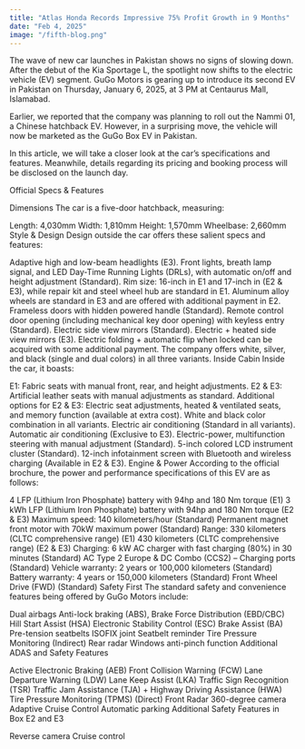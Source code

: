 ```yaml
---
title: "Atlas Honda Records Impressive 75% Profit Growth in 9 Months"
date: "Feb 4, 2025"
image: "/fifth-blog.png"
---
```


The wave of new car launches in Pakistan shows no signs of slowing down. After the debut of the Kia Sportage L, the spotlight now shifts to the electric vehicle (EV) segment. GuGo Motors is gearing up to introduce its second EV in Pakistan on Thursday, January 6, 2025, at 3 PM at Centaurus Mall, Islamabad.

Earlier, we reported that the company was planning to roll out the Nammi 01, a Chinese hatchback EV. However, in a surprising move, the vehicle will now be marketed as the GuGo Box EV in Pakistan.

In this article, we will take a closer look at the car’s specifications and features. Meanwhile, details regarding its pricing and booking process will be disclosed on the launch day.

Official Specs & Features

Dimensions
The car is a five-door hatchback, measuring:

Length: 4,030mm
Width: 1,810mm
Height: 1,570mm
Wheelbase: 2,660mm
Style & Design
Design outside the car offers these salient specs and features:

Adaptive high and low-beam headlights (E3).
Front lights, breath lamp signal, and LED Day-Time Running Lights (DRLs), with automatic on/off and height adjustment (Standard).
Rim size: 16-inch in E1 and 17-inch in (E2 & E3), while repair kit and steel wheel hub are standard in E1. Aluminum alloy wheels are standard in E3 and are offered with additional payment in E2.
Frameless doors with hidden powered handle (Standard).
Remote control door opening (including mechanical key door opening) with keyless entry (Standard).
Electric side view mirrors (Standard).
Electric + heated side view mirrors (E3).
Electric folding + automatic flip when locked can be acquired with some additional payment.
The company offers white, silver, and black (single and dual colors) in all three variants.
Inside Cabin
Inside the car, it boasts:

E1: Fabric seats with manual front, rear, and height adjustments.
E2 & E3: Artificial leather seats with manual adjustments as standard.
Additional options for E2 & E3: Electric seat adjustments, heated & ventilated seats, and memory function (available at extra cost).
White and black color combination in all variants.
Electric air conditioning (Standard in all variants).
Automatic air conditioning (Exclusive to E3).
Electric-power, multifunction steering with manual adjustment (Standard).
5-inch colored LCD instrument cluster (Standard).
12-inch infotainment screen with Bluetooth and wireless charging (Available in E2 & E3).
Engine & Power
According to the official brochure, the power and performance specifications of this EV are as follows:

4 LFP (Lithium Iron Phosphate) battery with 94hp and 180 Nm torque (E1)
3 kWh LFP (Lithium Iron Phosphate) battery with 94hp and 180 Nm torque (E2 & E3)
Maximum speed: 140 kilometers/hour (Standard)
Permanent magnet front motor with 70kW maximum power (Standard)
Range:
330 kilometers (CLTC comprehensive range) (E1)
430 kilometers (CLTC comprehensive range) (E2 & E3)
Charging:
6 kW AC charger with fast charging (80%) in 30 minutes (Standard)
AC Type 2 Europe & DC Combo (CCS2) – Charging ports (Standard)
Vehicle warranty: 2 years or 100,000 kilometers (Standard)
Battery warranty: 4 years or 150,000 kilometers (Standard)
Front Wheel Drive (FWD) (Standard)
Safety First
The standard safety and convenience features being offered by GuGo Motors include:

Dual airbags
Anti-lock braking (ABS), Brake Force Distribution (EBD/CBC)
Hill Start Assist (HSA)
Electronic Stability Control (ESC)
Brake Assist (BA)
Pre-tension seatbelts
ISOFIX joint
Seatbelt reminder
Tire Pressure Monitoring (Indirect)
Rear radar
Windows anti-pinch function
Additional ADAS and Safety Features

Active Electronic Braking (AEB)
Front Collision Warning (FCW)
Lane Departure Warning (LDW)
Lane Keep Assist (LKA)
Traffic Sign Recognition (TSR)
Traffic Jam Assistance (TJA) + Highway Driving Assistance (HWA)
Tire Pressure Monitoring (TPMS) (Direct)
Front Radar
360-degree camera
Adaptive Cruise Control
Automatic parking
Additional Safety Features in Box E2 and E3

Reverse camera
Cruise control
